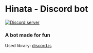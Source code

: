 <h1>Hinata - Discord bot</h1>
<div>
  <p>
    <a href="https://discord.gg/ReBJ4AB"><img src="https://i.imgur.com/Pih2tZP.png" alt="Discord server" /></a>
</div>

<h3>A bot made for fun</h3>
 
 Used library: <a href="https://github.com/discordjs/discord.js">discord.js</a>